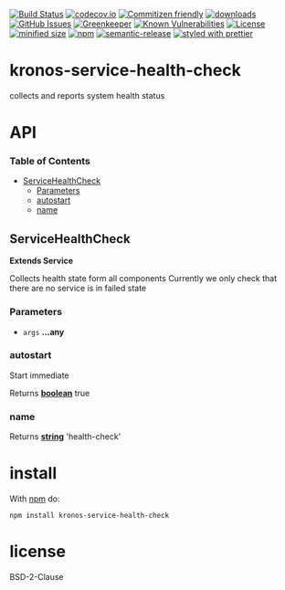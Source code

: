 [![Build Status](https://secure.travis-ci.org/Kronos-Integration/service-health-check.png)](http://travis-ci.org/Kronos-Integration/service-health-check)
[![codecov.io](http://codecov.io/github/Kronos-Integration/service-health-check/coverage.svg?branch=master)](http://codecov.io/github/Kronos-Integration/service-health-check?branch=master)
[![Commitizen friendly](https://img.shields.io/badge/commitizen-friendly-brightgreen.svg)](http://commitizen.github.io/cz-cli/)
[![downloads](http://img.shields.io/npm/dm/service-health-check.svg?style=flat-square)](https://npmjs.org/package/service-health-check)
[![GitHub Issues](https://img.shields.io/github/issues/Kronos-Integration/service-health-check.svg?style=flat-square)](https://github.com/Kronos-Integration/service-health-check/issues)
[![Greenkeeper](https://badges.greenkeeper.io/Kronos-Integration/service-health-check.svg)](https://greenkeeper.io/)
[![Known Vulnerabilities](https://snyk.io/test/github/Kronos-Integration/service-health-check/badge.svg)](https://snyk.io/test/github/Kronos-Integration/service-health-check)
[![License](https://img.shields.io/badge/License-BSD%203--Clause-blue.svg)](https://opensource.org/licenses/BSD-3-Clause)
[![minified size](https://badgen.net/bundlephobia/min/@kronos-integration/service-health-check)](https://bundlephobia.com/result?p=@kronos-integration/service-health-check)
[![npm](https://img.shields.io/npm/v/@kronos-integration/service-health-check.svg)](https://www.npmjs.com/package/@kronos-integration/service-health-check)
[![semantic-release](https://img.shields.io/badge/%20%20%F0%9F%93%A6%F0%9F%9A%80-semantic--release-e10079.svg)](https://github.com/Kronos-Integration/service-health-check)
[![styled with prettier](https://img.shields.io/badge/styled_with-prettier-ff69b4.svg)](https://github.com/prettier/prettier)

# kronos-service-health-check

collects and reports system health status

# API

<!-- Generated by documentation.js. Update this documentation by updating the source code. -->

### Table of Contents

-   [ServiceHealthCheck](#servicehealthcheck)
    -   [Parameters](#parameters)
    -   [autostart](#autostart)
    -   [name](#name)

## ServiceHealthCheck

**Extends Service**

Collects health state form all components
Currently we only check that there are no service is in failed state

### Parameters

-   `args` **...any** 

### autostart

Start immediate

Returns **[boolean](https://developer.mozilla.org/docs/Web/JavaScript/Reference/Global_Objects/Boolean)** true

### name

Returns **[string](https://developer.mozilla.org/docs/Web/JavaScript/Reference/Global_Objects/String)** 'health-check'

# install

With [npm](http://npmjs.org) do:

```shell
npm install kronos-service-health-check
```

# license

BSD-2-Clause
